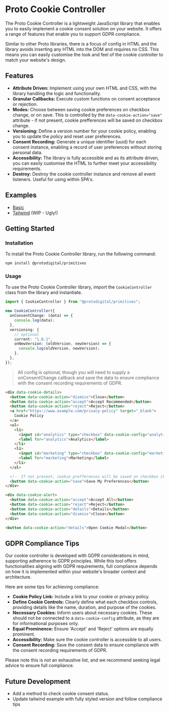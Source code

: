 # Proto Cookie Controller

The Proto Cookie Controller is a lightweight JavaScript library that enables you to easily implement a cookie consent solution on your website. It offers a range of features that enable you to support GDPR compliance.

Similar to other Proto libraries, there is a focus of config in HTML and the library avoids inserting any HTML into the DOM and requires no CSS. This means you can easily customise the look and feel of the cookie controller to match your website's design.

## Features

- **Attribute Driven:** Implement using your own HTML and CSS, with the library handling the logic and functionality.
- **Granular Callbacks:** Execute custom functions on consent acceptance or rejection.
- **Modes:** Choose between saving cookie preferences on checkbox change, or on save. This is controlled by the `data-cookie-action="save"` attribute - if not present, cookie prefferences will be saved on checkbox change.
- **Versioning:** Define a version number for your cookie policy, enabling you to update the policy and reset user preferences.
- **Consent Recording:** Generate a unique identifier (uuid) for each consent instance, enabling a record of user preferences without storing personal data.
- **Accessibility:** The library is fully accessible and as its attribute driven, you can easily customise the HTML to further meet your accessibility requirements.
- **Destroy:** Destroy the cookie controller instance and remove all event listeners. Useful for using within SPA's.

## Examples

- [Basic](https://github.com/ProtoDigitalUK/proto_primitives/tree/master/packages/cookie-controller/examples/basic.html)
- [Tailwind](https://github.com/ProtoDigitalUK/proto_primitives/tree/master/packages/cookie-controller/examples/tailwind.html) (WIP - Ugly!)

## Getting Started

### Installation

To install the Proto Cookie Controller library, run the following command:

```bash
npm install @protodigital/primitives
```

### Usage

To use the Proto Cookie Controller library, import the `CookieController` class from the library and instantiate.

```typescript
import { CookieController } from "@protodigital/primitives";

new CookieController({
  onConsentChange: (data) => {
    console.log(data);
  },
  versioning: {
    // optional
    current: "1.0.1",
    onNewVersion: (oldVersion, newVersion) => {
      console.log(oldVersion, newVersion);
    },
  },
});
```

> All config is optional, though you will need to supply a onConsentChange callback and save the data to ensure compliance with the consent recording requirements of GDPR.

```html
<div data-cookie-details>
  <button data-cookie-action="dismiss">Close</button>
  <button data-cookie-action="accept">Accept Recommended</button>
  <button data-cookie-action="reject">Reject</button>
  <a href="https://www.example.com/privacy-policy" target="_blank">
    Cookie Policy
  </a>
  <ul>
    <li>
      <input id="analytics" type="checkbox" data-cookie-config="analytics" />
      <label for="analytics">Analytics</label>
    </li>
    <li>
      <input id="marketing" type="checkbox" data-cookie-config="marketing" />
      <label for="marketing">Marketing</label>
    </li>
  </ul>

  <!-- If not present, cookie prefferences will be saved on checkbox change -->
  <button data-cookie-action="save">Save My Preferences</button>
</div>

<div data-cookie-alert>
  <button data-cookie-action="accept">Accept All</button>
  <button data-cookie-action="reject">Reject</button>
  <button data-cookie-action="details">Details</button>
  <button data-cookie-action="dismiss">Close</button>
</div>

<button data-cookie-action="details">Open Cookie Modal</button>
```

## GDPR Compliance Tips

Our cookie controller is developed with GDPR considerations in mind, supporting adherence to GDPR principles. While this tool offers functionalities aligning with GDPR requirements, full compliance depends on how it is implemented within your website's broader context and architecture.

Here are some tips for achieving compliance:

- **Cookie Policy Link:** Include a link to your cookie or privacy policy.
- **Define Cookie Controls:** Clearly define what each checkbox controls, providing details like the name, duration, and purpose of the cookies.
- **Necessary Cookies:** Inform users about necessary cookies. These should not be connected to a `data-cookie-config` attribute, as they are for informational purposes only.
- **Equal Prominence:** Ensure 'Accept' and 'Reject' options are equally prominent.
- **Accessibility:** Make sure the cookie controller is accessible to all users.
- **Consent Recording:** Save the consent data to ensure compliance with the consent recording requirements of GDPR.

Please note this is not an exhaustive list, and we recommend seeking legal advice to ensure full compliance.

## Future Development

- Add a method to check cookie consent status.
- Update tailwind example with fully styled version and follow compliance tips
